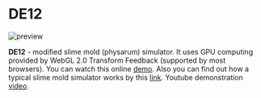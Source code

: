 # DE12

![preview](https://github.com/gleboneloner/DE12/blob/4b930084e48b905ae5afb7c5a975c665eea4c60a/preview.png)

**DE12** - modified slime mold (physarum) simulator. It uses GPU computing provided by WebGL 2.0 Transform Feedback (supported by most browsers). You can watch this online [demo](https://gleboneloner.github.io/DE12/). Also you can find out how a typical slime mold simulator works by this [link](https://www.sagejenson.com/physarum). Youtube demonstration [video](https://youtu.be/hf0iG062k4Q).
